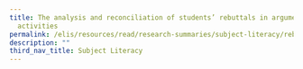 ```yaml
---
title: The analysis and reconciliation of students’ rebuttals in argumentation
  activities
permalink: /elis/resources/read/research-summaries/subject-literacy/rebuttals-in-argumentation-activities/
description: ""
third_nav_title: Subject Literacy
---
```

